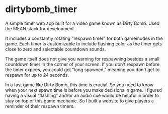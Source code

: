# dirtybomb_timer
A simple timer web app built for a video game known as Dirty Bomb. Used the MEAN stack for development.

It includes a constantly rotating "respawn timer" for both gamemodes in the game.
Each timer is customizable to include flashing color as the timer gets close to zero and selectable countdown sounds.

The game itself does not give you warning for respawning besides a small countdown timer in the corner of your screen.
If you don't respawn before the timer expires, you could get "long spawned," meaning you don't get to respawn for up to 24 seconds.

In a fast game like Dirty Bomb, this time is crucial. So you need to know when your next spawn time is before you make decisions in game.
I figured having a visual "flashing" and/or an audio cue would be helpful in order to stay on top of this game mechanic. So I built a website to give players a reminder of their respawn timers.
